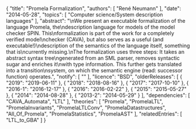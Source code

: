{
    "title": "Promela Formalization",
    "authors": [
        "René Neumann"
    ],
    "date": "2014-05-28",
    "topics": [
        "Computer science/System description languages"
    ],
    "abstract": "\nWe present an executable formalization of the language Promela, the\ndescription language for models of the model checker SPIN. This\nformalization is part of the work for a completely verified model\nchecker (CAVA), but also serves as a useful (and executable!)\ndescription of the semantics of the language itself, something that is\ncurrently missing.\nThe formalization uses three steps: It takes an abstract syntax tree\ngenerated from an SML parser, removes syntactic sugar and enriches it\nwith type information. This further gets translated into a transition\nsystem, on which the semantic engine (read: successor function) operates.",
    "notify": [
        ""
    ],
    "licence": "BSD",
    "olderReleases": [
        {
            "2019": "2019-06-11"
        },
        {
            "2018": "2018-08-16"
        },
        {
            "2017": "2017-10-10"
        },
        {
            "2016-1": "2016-12-17"
        },
        {
            "2016": "2016-02-22"
        },
        {
            "2015": "2015-05-27"
        },
        {
            "2014": "2014-08-28"
        },
        {
            "2013-2": "2014-05-29"
        }
    ],
    "dependencies": [
        "CAVA_Automata",
        "LTL"
    ],
    "theories": [
        "Promela",
        "PromelaLTL",
        "PromelaInvariants",
        "PromelaLTLConv",
        "PromelaDatastructures",
        "All_Of_Promela",
        "PromelaStatistics",
        "PromelaAST"
    ],
    "relatedEntries": [
        "LTL_to_GBA"
    ]
}